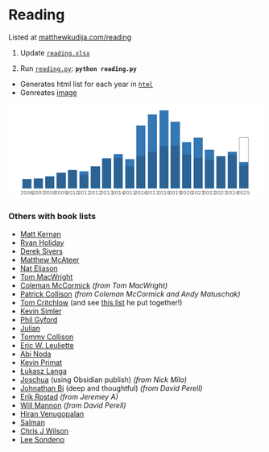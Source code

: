 # Reading

Listed at [matthewkudija.com/reading](http://matthewkudija.com/reading)

1. Update [`reading.xlsx`](reading.xlsx)

2. Run [`reading.py`](reading.py): **`python reading.py`**
* Generates html list for each year in [`html`](html)
* Genreates [image](https://github.com/mkudija/mkudija.github.io/blob/master/images/book_plot.png)

![Reading](https://github.com/mkudija/mkudija.github.io/blob/master/images/book_plot.png)


### Others with book lists
- [Matt Kernan](https://mattkernan.com/)
- [Ryan Holiday](https://ryanholiday.net/reading-list/)
- [Derek Sivers](https://sive.rs/book?sort=title)
- [Matthew McAteer](https://matthewmcateer.me/bookshelf/)
- [Nat Eliason](https://www.nateliason.com/notes)
- [Tom MacWright](https://macwright.com/reading/)
- [Coleman McCormick](https://www.colemanm.org/books/) *(from Tom MacWright)*
- [Patrick Collison](https://patrickcollison.com/bookshelf) *(from Coleman McCormick and Andy Matuschak)*
- [Tom Critchlow](https://tomcritchlow.com/wiki/books/books-read/) (and see [this list](https://tomcritchlow.com/wiki/books/bookshelves/) he put together!)
- [Kevin Simler](https://meltingasphalt.com/what-im-reading/)
- [Phil Gyford](https://www.gyford.com/phil/reading/)
- [Julian](https://julian.digital/activity/reading/)
- [Tommy Collison](https://tommycollison.com/books)
- [Eric W. Leuliette](https://whatihaveread.net/)
- [Abi Noda](http://abinoda.com/reading-list)
- [Kevin Primat](https://kevinprimat.com/books)
- [Łukasz Langa](https://lukasz.langa.pl/books/)
- [Joschua](https://joschuasgarden.com/%F0%9F%93%9A+Books) (using Obsidian publish) *(from Nick Milo)*
- [Johnathan Bi](https://johnathanbi.com/readinglist) (deep and thoughtful) *(from David Perell)*
- [Erik Rostad](https://www.booksoftitans.com/reading-project/2021-reading-list/) *(from Jeremey A)*
- [Will Mannon](https://www.will-mannon.com/books) *(from David Perell)*
- [Hiran Venugopalan](https://hiran.in/reading)
- [Salman](https://salman.io/notes/books/)
- [Chris J Wilson](https://chrisjwilson.me/reading-log/)
- [Lee Sondeno](https://blog.leesondeno.com/reading/)
